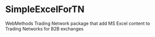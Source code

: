 SimpleExcelForTN
================

WebMethods Trading Network package that add MS Excel content to Trading Networks for B2B exchanges
